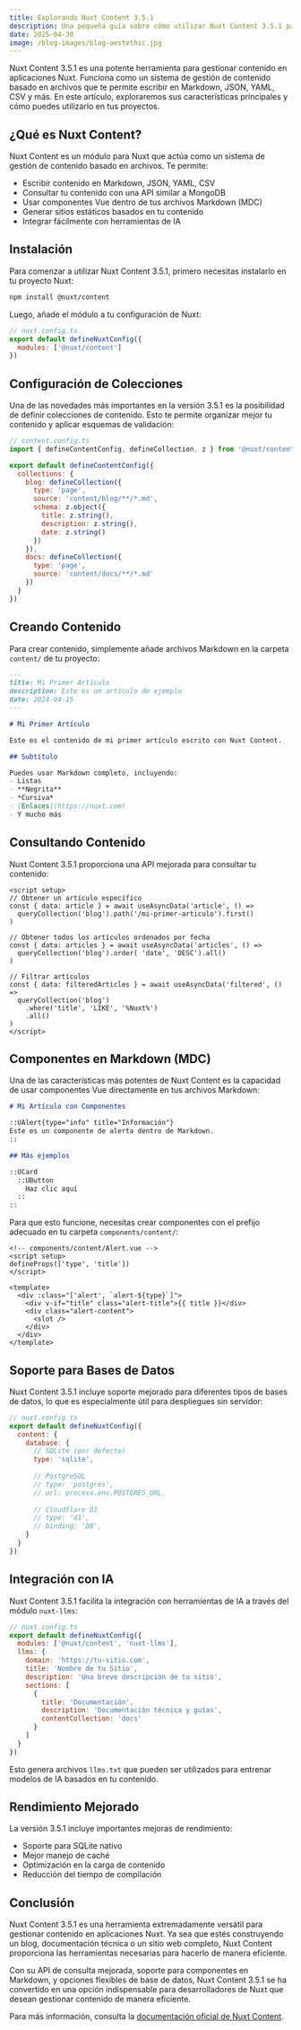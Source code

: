 ```yaml
---
title: Explorando Nuxt Content 3.5.1
description: Una pequeña guía sobre cómo utilizar Nuxt Content 3.5.1 para gestionar contenido en tus aplicaciones Nuxt.
date: 2025-04-30
image: /blog-images/blog-aestethic.jpg
---
```


Nuxt Content 3.5.1 es una potente herramienta para gestionar contenido en aplicaciones Nuxt. Funciona como un sistema de gestión de contenido basado en archivos que te permite escribir en Markdown, JSON, YAML, CSV y más. En este artículo, exploraremos sus características principales y cómo puedes utilizarlo en tus proyectos.

## ¿Qué es Nuxt Content?

Nuxt Content es un módulo para Nuxt que actúa como un sistema de gestión de contenido basado en archivos. Te permite:

- Escribir contenido en Markdown, JSON, YAML, CSV
- Consultar tu contenido con una API similar a MongoDB
- Usar componentes Vue dentro de tus archivos Markdown (MDC)
- Generar sitios estáticos basados en tu contenido
- Integrar fácilmente con herramientas de IA

## Instalación

Para comenzar a utilizar Nuxt Content 3.5.1, primero necesitas instalarlo en tu proyecto Nuxt:

```bash
npm install @nuxt/content
```

Luego, añade el módulo a tu configuración de Nuxt:

```js
// nuxt.config.ts
export default defineNuxtConfig({
  modules: ['@nuxt/content']
})
```

## Configuración de Colecciones

Una de las novedades más importantes en la versión 3.5.1 es la posibilidad de definir colecciones de contenido. Esto te permite organizar mejor tu contenido y aplicar esquemas de validación:

```js
// content.config.ts
import { defineContentConfig, defineCollection, z } from '@nuxt/content'

export default defineContentConfig({
  collections: {
    blog: defineCollection({
      type: 'page',
      source: 'content/blog/**/*.md',
      schema: z.object({
        title: z.string(),
        description: z.string(),
        date: z.string()
      })
    }),
    docs: defineCollection({
      type: 'page',
      source: 'content/docs/**/*.md'
    })
  }
})
```

## Creando Contenido

Para crear contenido, simplemente añade archivos Markdown en la carpeta `content/` de tu proyecto:

```md
---
title: Mi Primer Artículo
description: Este es un artículo de ejemplo
date: 2024-04-15
---

# Mi Primer Artículo

Este es el contenido de mi primer artículo escrito con Nuxt Content.

## Subtítulo

Puedes usar Markdown completo, incluyendo:
- Listas
- **Negrita**
- *Cursiva*
- [Enlaces](https://nuxt.com)
- Y mucho más
```

## Consultando Contenido

Nuxt Content 3.5.1 proporciona una API mejorada para consultar tu contenido:

```vue
<script setup>
// Obtener un artículo específico
const { data: article } = await useAsyncData('article', () => 
  queryCollection('blog').path('/mi-primer-articulo').first()
)

// Obtener todos los artículos ordenados por fecha
const { data: articles } = await useAsyncData('articles', () => 
  queryCollection('blog').order( 'date', 'DESC').all()
)

// Filtrar artículos
const { data: filteredArticles } = await useAsyncData('filtered', () => 
  queryCollection('blog')
    .where('title', 'LIKE', '%Nuxt%')
    .all()
)
</script>
```

## Componentes en Markdown (MDC)

Una de las características más potentes de Nuxt Content es la capacidad de usar componentes Vue directamente en tus archivos Markdown:

```md
# Mi Artículo con Componentes

::UAlert{type="info" title="Información"}
Este es un componente de alerta dentro de Markdown.
::

## Más ejemplos

::UCard
  ::UButton
    Haz clic aquí
  ::
::
```

Para que esto funcione, necesitas crear componentes con el prefijo adecuado en tu carpeta `components/content/`:

```vue
<!-- components/content/Alert.vue -->
<script setup>
defineProps(['type', 'title'])
</script>

<template>
  <div :class="['alert', `alert-${type}`]">
    <div v-if="title" class="alert-title">{{ title }}</div>
    <div class="alert-content">
      <slot />
    </div>
  </div>
</template>
```

## Soporte para Bases de Datos

Nuxt Content 3.5.1 incluye soporte mejorado para diferentes tipos de bases de datos, lo que es especialmente útil para despliegues sin servidor:

```js
// nuxt.config.ts
export default defineNuxtConfig({
  content: {
    database: {
      // SQLite (por defecto)
      type: 'sqlite',
      
      // PostgreSQL
      // type: 'postgres',
      // url: process.env.POSTGRES_URL,
      
      // Cloudflare D1
      // type: 'd1',
      // binding: 'DB',
    }
  }
})
```

## Integración con IA

Nuxt Content 3.5.1 facilita la integración con herramientas de IA a través del módulo `nuxt-llms`:

```js
// nuxt.config.ts
export default defineNuxtConfig({
  modules: ['@nuxt/content', 'nuxt-llms'],
  llms: {
    domain: 'https://tu-sitio.com',
    title: 'Nombre de tu Sitio',
    description: 'Una breve descripción de tu sitio',
    sections: [
      {
        title: 'Documentación',
        description: 'Documentación técnica y guías',
        contentCollection: 'docs'
      }
    ]
  }
})
```

Esto genera archivos `llms.txt` que pueden ser utilizados para entrenar modelos de IA basados en tu contenido.

## Rendimiento Mejorado

La versión 3.5.1 incluye importantes mejoras de rendimiento:

- Soporte para SQLite nativo
- Mejor manejo de caché
- Optimización en la carga de contenido
- Reducción del tiempo de compilación

## Conclusión

Nuxt Content 3.5.1 es una herramienta extremadamente versátil para gestionar contenido en aplicaciones Nuxt. Ya sea que estés construyendo un blog, documentación técnica o un sitio web completo, Nuxt Content proporciona las herramientas necesarias para hacerlo de manera eficiente.

Con su API de consulta mejorada, soporte para componentes en Markdown, y opciones flexibles de base de datos, Nuxt Content 3.5.1 se ha convertido en una opción indispensable para desarrolladores de Nuxt que desean gestionar contenido de manera eficiente.

Para más información, consulta la [documentación oficial de Nuxt Content](https://content.nuxt.com/).